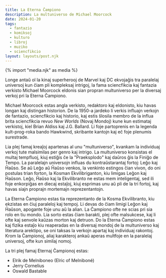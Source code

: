 ```yaml
---
title: La Eterna Ĉampiono
description: La multuniverso de Michael Moorcock
date: 2024-01-20
tags:
  - fantazio
  - komiksoj
  - kulturo
  - libroj
  - muziko
  - sciencfikcio
layout: layouts/post.njk
---
```

{% import "media.njk" as media %}

Longe antaŭ ol la kinaj superherooj de Marvel kaj DC ekvojaĝis tra paralelaj universoj kun ĉiam pli kompleksaj intrigoj, la fama sciencfikcia kaj fantazia verkisto Michael Moorcock eldonis sian propran multuniverso per la diversaj verkoj pri la Eterna Ĉampiono.

Michael Moorcock estas angla verkisto, redaktoro kaj eldonisto, kiu havas longan kaj distingan historion. De la 1950-a jardeko li verkis influajn verkojn de fantazio, sciencfikcio kaj historio, kaj estis ŝlosila membro de la influa brita sciencfikcia revuo _New Worlds_ (Novaj Mondoj) kune kun estimataj verkistoj, kiel Brian Aldiss kaj J.G. Ballard. Li foje partoprenis en la legenda kult-prog-roka bando Hawkwind, skribante kantojn kaj eĉ foje plenumis surestrade.

Lia plej famaj kreaĵoj apartenas al unu "multuniverso", kvankam la individuaj verkoj tute malsimilas per genro kaj intrigo. La multuniverso konsistas el multaj tempfluoj, kiuj estiĝis ĉe la "Praeksplodo" kaj daŭros ĝis la Finiĝo de Tempo. La paralelajn universojn influas du kontraŭstarantaj fortoj: Leĝo kaj Ĥaŭso. Se aŭ Leĝo aŭ Ĥaŭso venkos, la venkinto estingos ĉian vivon, do oni postulas trian forton, la Kosman Ekvilibriganton, kiu limigas Leĝon kaj Ĥaŭson. Leĝo, Ĥaŭso kaj la Ekvilibranto ne estas mem inteligentaj, sed ili foje enkorpiĝas en diecaj estaĵoj, kiuj esprimas unu aŭ pli de la tri fortoj, kaj havas siajn proprajn mortemajn reprezentantojn.

La Eterna Ĉampiono estas tia reprezentanto de la Kosma Ekvilibranto, kiu ekzistas en ĉiuj paraleloj kaj tempoj. Li devas do ĉiam limigi Leĝon kaj Ĥaŭson, apogante foje unu aŭ la alian. La Ĉampiono ofte ne scias pri sia rolo en tiu mondo. Lia sorto estas ĉiam barakti, plej ofte malsukcese, kaj li ofte kaj senvole kaŭzas morton kaj detruon. Do la Eterna Ĉampiono estas kaj fizika estaĵo kiu reaperadas en la diversaj mondoj de la multuniverso kaj literatura arektipo, se oni taksas la verkojn apartaj kaj individuaj rakontoj. Krom la Ĉampionoj, aliaj karakteroj ankaŭ aperas multfoje en la paralelaj universoj, ofte kun similaj nomoj.

La tri plej famaj Eternaj Ĉampionoj estas:

* Elrik de Melniboneo (Elric of Melniboné)
* Jerry Cornelius
* Oswald Bastable

